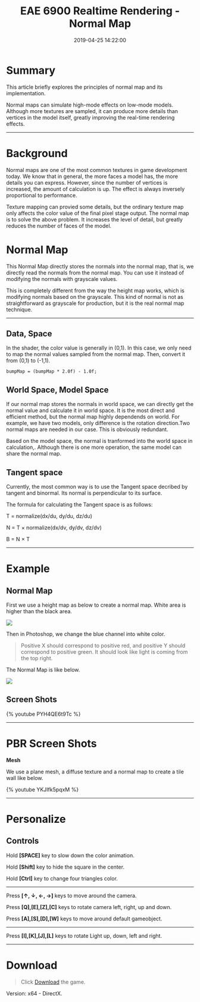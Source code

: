 ﻿---
title: EAE 6900 Realtime Rendering - Normal Map
date: 2019-04-25 14:22:00
tags: 
- Entertainment Arts Engineering 
- Realtime Rendering
- Normal Map
- EAE 6900
categories: 
- Game Engine
- Realtime Rendering
thumbnail: https://i.loli.net/2019/04/26/5cc2349d5ebf6.png
toc: true
---

# Summary 

This article briefly explores the principles of normal map and its implementation.

Normal maps can simulate high-mode effects on low-mode models. Although more textures are sampled, it can produce more details than vertices in the model itself, greatly improving the real-time rendering effects.

<!--more--> 
---
# Background

Normal maps are one of the most common textures in game development today. We know that in general, the more faces a model has, the more details you can express. However, since the number of vertices is increased,  the amount of calculation is up. The effect is always inversely proportional to performance. 

Texture mapping can provied some details, but the ordinary texture map only affects the color value of the final pixel stage output. The normal map is to solve the above problem. It increases the level of detail,  but greatly reduces the number of faces of the model.

# Normal Map  

This Normal Map directly stores the normals into the normal map, that is, we directly read the normals from the normal map. You can use it instead of modifying the normals with grayscale values. 

This is completely different from the way the height map works, which is modifying normals based on the grayscale. This kind of normal is not as straightforward as grayscale for production, but it is the real normal map technique.

--------------------- 


## Data, Space


In the shader, the color value is generally in (0,1). In this case, we only need to map the normal values sampled from the normal map. Then, convert it from  (0,1)  to  (-1,1).


```
bumpMap = (bumpMap * 2.0f) - 1.0f;

```


## World Space, Model Space


If our normal map stores the normals in world space, we can directly get the normal value and calculate it in world space. It is the most direct and efficient method, but the normal map  highly dependends on world. For example, we have two models, only difference is the rotation direction.Two normal maps are needed in our case. This is obviously redundant.

Based on the model space,  the normal is tranformed into the world space in calculation,. Although there is one more operation, the same model can share the normal map.


## Tangent space 

Currently, the most common way is to use the Tangent space decribed by tangent and binormal. Its normal is perpendicular to its surface.

The formula for calculating the Tangent space is as follows:


T = normalize(dx/du, dy/du, dz/du)

N = T × normalize(dx/dv, dy/dv, dz/dv)

B = N × T

---

# Example


## Normal Map

First we use a height map as below to create a normal map.  White area is higher than the black area.

![](https://i.loli.net/2019/04/26/5cc2330496414.png)

Then in Photoshop, we change the blue channel into white color. 

> Positive X should correspond to positive red, and positive Y should correspond to positive green. It should look like light is coming from the top right.

The Normal Map is like below.

![](https://i.loli.net/2019/04/26/5cc233f956dda.png)


## Screen Shots


{% youtube PYH4QE6t9Tc %}


---

# PBR Screen Shots


**Mesh**

We use a plane mesh, a diffuse texture and a normal map to create a tile wall like below.

{% youtube YKJIfk5pqxM %}


---



# Personalize

## Controls

Hold **[SPACE]** key to slow down the color animation. 

Hold **[Shift]** key to hide the square in the center.

Hold **[Ctrl]** key to change four triangles color.

---

Press **[↑, ↓, ←, →]** keys to move around the camera. 

Press **[Q],[E],[Z],[C]** keys to rotate camera left, right, up and down.

Press **[A],[S],[D],[W]** keys to move around default gameobject.

---


Press **[I],[K],[J],[L]** keys to rotate Light up, down, left and right.

***
 



# Download

> Click [Download](https://chenmi-ink-1252570167.cos.na-siliconvalley.myqcloud.com/EAE6320/MyGame_A12.zip) the game.

Version: x64 - DirectX.




